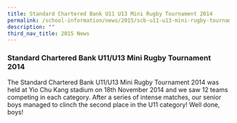 ```yaml
---
title: Standard Chartered Bank U11 U13 Mini Rugby Tournament 2014
permalink: /school-information/news/2015/scb-u11-u13-mini-rugby-tournament/
description: ""
third_nav_title: 2015 News
---
```

### **Standard Chartered Bank U11/U13 Mini Rugby Tournament 2014**

The Standard Chartered Bank U11/U13 Mini Rugby Tournament 2014 was held at Yio Chu Kang stadium on 18th November 2014 and we saw 12 teams competing in each category. After a series of intense matches, our senior boys managed to clinch the second place in the U11 category! Well done, boys!